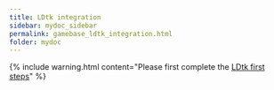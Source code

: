 ```yaml
---
title: LDtk integration
sidebar: mydoc_sidebar
permalink: gamebase_ldtk_integration.html
folder: mydoc
---
```


{% include warning.html content="Please first complete the [LDtk first steps](ldtk_first_steps.html)" %}

